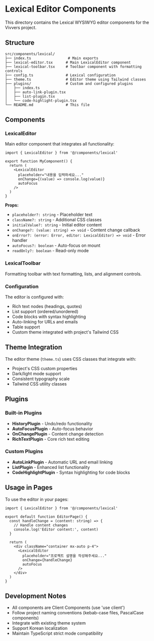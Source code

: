 # Lexical Editor Components

This directory contains the Lexical WYSIWYG editor components for the Vivvers project.

## Structure

```
src/components/lexical/
├── index.ts                 # Main exports
├── lexical-editor.tsx      # Main LexicalEditor component
├── lexical-toolbar.tsx     # Toolbar component with formatting controls
├── config.ts               # Lexical configuration
├── theme.ts                # Editor theme using Tailwind classes
├── plugins/                # Custom and configured plugins
│   ├── index.ts
│   ├── auto-link-plugin.tsx
│   ├── list-plugin.tsx
│   └── code-highlight-plugin.tsx
└── README.md               # This file
```

## Components

### LexicalEditor

Main editor component that integrates all functionality:

```tsx
import { LexicalEditor } from '@/components/lexical'

export function MyComponent() {
  return (
    <LexicalEditor
      placeholder="내용을 입력하세요..."
      onChange={(value) => console.log(value)}
      autoFocus
    />
  )
}
```

**Props:**
- `placeholder?: string` - Placeholder text
- `className?: string` - Additional CSS classes
- `initialValue?: string` - Initial editor content
- `onChange?: (value: string) => void` - Content change callback
- `onError?: (error: Error, editor: LexicalEditor) => void` - Error handler
- `autoFocus?: boolean` - Auto-focus on mount
- `readOnly?: boolean` - Read-only mode

### LexicalToolbar

Formatting toolbar with text formatting, lists, and alignment controls.

### Configuration

The editor is configured with:
- Rich text nodes (headings, quotes)
- List support (ordered/unordered)
- Code blocks with syntax highlighting
- Auto-linking for URLs and emails
- Table support
- Custom theme integrated with project's Tailwind CSS

## Theme Integration

The editor theme (`theme.ts`) uses CSS classes that integrate with:
- Project's CSS custom properties
- Dark/light mode support
- Consistent typography scale
- Tailwind CSS utility classes

## Plugins

### Built-in Plugins
- **HistoryPlugin** - Undo/redo functionality
- **AutoFocusPlugin** - Auto-focus behavior
- **OnChangePlugin** - Content change detection
- **RichTextPlugin** - Core rich text editing

### Custom Plugins
- **AutoLinkPlugin** - Automatic URL and email linking
- **ListPlugin** - Enhanced list functionality
- **CodeHighlightPlugin** - Syntax highlighting for code blocks

## Usage in Pages

To use the editor in your pages:

```tsx
import { LexicalEditor } from '@/components/lexical'

export default function EditorPage() {
  const handleChange = (content: string) => {
    // Handle content changes
    console.log('Editor content:', content)
  }

  return (
    <div className="container mx-auto p-4">
      <LexicalEditor
        placeholder="프로젝트 설명을 작성해주세요..."
        onChange={handleChange}
        autoFocus
      />
    </div>
  )
}
```

## Development Notes

- All components are Client Components (use 'use client')
- Follow project naming conventions (kebab-case files, PascalCase components)
- Integrate with existing theme system
- Support Korean localization
- Maintain TypeScript strict mode compatibility